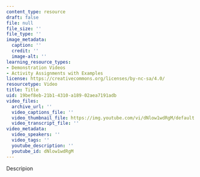 ```yaml
---
content_type: resource
draft: false
file: null
file_size: ''
file_type: ''
image_metadata:
  caption: ''
  credit: ''
  image-alt: ''
learning_resource_types:
- Demonstration Videos
- Activity Assignments with Examples
license: https://creativecommons.org/licenses/by-nc-sa/4.0/
resourcetype: Video
title: Title
uid: 19bef8eb-21b1-4310-a189-02aea7191adb
video_files:
  archive_url: ''
  video_captions_file: ''
  video_thumbnail_file: https://img.youtube.com/vi/dNlow1wdRgM/default.jpg
  video_transcript_file: ''
video_metadata:
  video_speakers: ''
  video_tags: ''
  youtube_description: ''
  youtube_id: dNlow1wdRgM
---
```

Descripion